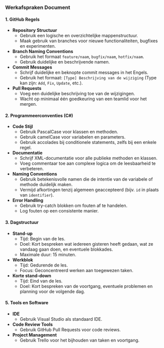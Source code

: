 ### Werkafspraken Document

#### 1. **GitHub Regels**
- **Repository Structuur**
  - Gebruik een logische en overzichtelijke mappenstructuur.
  - Maak gebruik van branches voor nieuwe functionaliteiten, bugfixes en experimenten.
- **Branch Naming Conventions**
  - Gebruik het formaat `feature/naam`, `bugfix/naam`, `hotfix/naam`.
  - Gebruik duidelijke en beschrijvende namen.
- **Commit Messages**
  - Schrijf duidelijke en beknopte commit messages in het Engels.
  - Gebruik het formaat: `[Type] Beschrijving van de wijziging` (Type kan zijn: `Add`, `Fix`, `Update`, etc.).
- **Pull Requests**
  - Voeg een duidelijke beschrijving toe van de wijzigingen.
  - Wacht op minimaal één goedkeuring van een teamlid voor het mergen.

#### 2. **Programmeerconventies (C#)**
- **Code Stijl**
  - Gebruik PascalCase voor klassen en methoden.
  - Gebruik camelCase voor variabelen en parameters.
  - Gebruik accolades bij conditionele statements, zelfs bij een enkele regel.
- **Documentatie**
  - Schrijf XML-documentatie voor alle publieke methoden en klassen.
  - Voeg commentaar toe aan complexe logica om de leesbaarheid te verbeteren.
- **Naming Conventions**
  - Gebruik betekenisvolle namen die de intentie van de variabele of methode duidelijk maken.
  - Vermijd afkortingen tenzij algemeen geaccepteerd (bijv. `id` in plaats van `identifier`).
- **Error Handling**
  - Gebruik try-catch blokken om fouten af te handelen.
  - Log fouten op een consistente manier.

#### 3. **Dagstructuur**
- **Stand-up**
  - Tijd: Begin van de les.
  - Doel: Kort bespreken wat iedereen gisteren heeft gedaan, wat ze vandaag gaan doen, en eventuele blokkades.
  - Maximale duur: 15 minuten.
- **Werkblok**
  - Tijd: Gedurende de les.
  - Focus: Geconcentreerd werken aan toegewezen taken.
- **Korte stand-down**
  - Tijd: Eind van de les.
  - Doel: Kort bespreken van de voortgang, eventuele problemen en planning voor de volgende dag.

#### 5. **Tools en Software**
- **IDE**
  - Gebruik Visual Studio als standaard IDE.
- **Code Review Tools**
  - Gebruik GitHub Pull Requests voor code reviews.
- **Project Management**
  - Gebruik Trello voor het bijhouden van taken en voortgang.